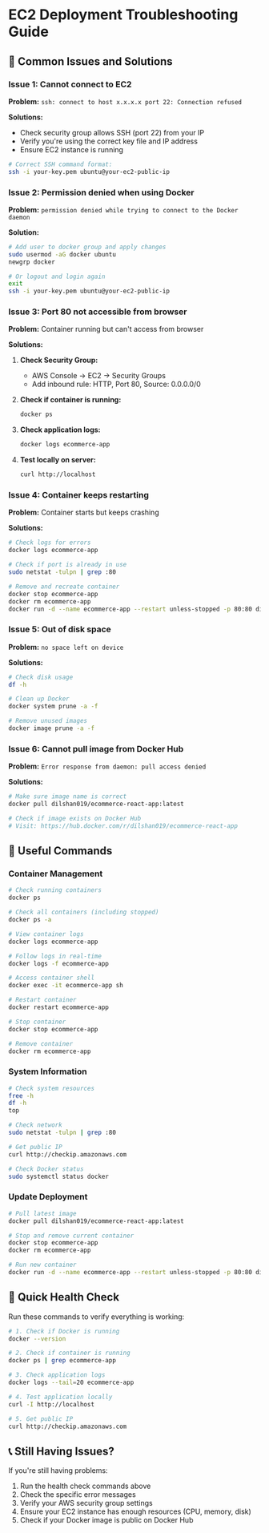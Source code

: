 # EC2 Deployment Troubleshooting Guide

## 🚨 Common Issues and Solutions

### Issue 1: Cannot connect to EC2
**Problem:** `ssh: connect to host x.x.x.x port 22: Connection refused`

**Solutions:**
- Check security group allows SSH (port 22) from your IP
- Verify you're using the correct key file and IP address
- Ensure EC2 instance is running

```bash
# Correct SSH command format:
ssh -i your-key.pem ubuntu@your-ec2-public-ip
```

### Issue 2: Permission denied when using Docker
**Problem:** `permission denied while trying to connect to the Docker daemon`

**Solution:**
```bash
# Add user to docker group and apply changes
sudo usermod -aG docker ubuntu
newgrp docker

# Or logout and login again
exit
ssh -i your-key.pem ubuntu@your-ec2-public-ip
```

### Issue 3: Port 80 not accessible from browser
**Problem:** Container running but can't access from browser

**Solutions:**
1. **Check Security Group:**
   - AWS Console → EC2 → Security Groups
   - Add inbound rule: HTTP, Port 80, Source: 0.0.0.0/0

2. **Check if container is running:**
   ```bash
   docker ps
   ```

3. **Check application logs:**
   ```bash
   docker logs ecommerce-app
   ```

4. **Test locally on server:**
   ```bash
   curl http://localhost
   ```

### Issue 4: Container keeps restarting
**Problem:** Container starts but keeps crashing

**Solutions:**
```bash
# Check logs for errors
docker logs ecommerce-app

# Check if port is already in use
sudo netstat -tulpn | grep :80

# Remove and recreate container
docker stop ecommerce-app
docker rm ecommerce-app
docker run -d --name ecommerce-app --restart unless-stopped -p 80:80 dilshan019/ecommerce-react-app:latest
```

### Issue 5: Out of disk space
**Problem:** `no space left on device`

**Solutions:**
```bash
# Check disk usage
df -h

# Clean up Docker
docker system prune -a -f

# Remove unused images
docker image prune -a -f
```

### Issue 6: Cannot pull image from Docker Hub
**Problem:** `Error response from daemon: pull access denied`

**Solutions:**
```bash
# Make sure image name is correct
docker pull dilshan019/ecommerce-react-app:latest

# Check if image exists on Docker Hub
# Visit: https://hub.docker.com/r/dilshan019/ecommerce-react-app
```

## 🔧 Useful Commands

### Container Management
```bash
# Check running containers
docker ps

# Check all containers (including stopped)
docker ps -a

# View container logs
docker logs ecommerce-app

# Follow logs in real-time
docker logs -f ecommerce-app

# Access container shell
docker exec -it ecommerce-app sh

# Restart container
docker restart ecommerce-app

# Stop container
docker stop ecommerce-app

# Remove container
docker rm ecommerce-app
```

### System Information
```bash
# Check system resources
free -h
df -h
top

# Check network
sudo netstat -tulpn | grep :80

# Get public IP
curl http://checkip.amazonaws.com

# Check Docker status
sudo systemctl status docker
```

### Update Deployment
```bash
# Pull latest image
docker pull dilshan019/ecommerce-react-app:latest

# Stop and remove current container
docker stop ecommerce-app
docker rm ecommerce-app

# Run new container
docker run -d --name ecommerce-app --restart unless-stopped -p 80:80 dilshan019/ecommerce-react-app:latest
```

## 🎯 Quick Health Check

Run these commands to verify everything is working:

```bash
# 1. Check if Docker is running
docker --version

# 2. Check if container is running
docker ps | grep ecommerce-app

# 3. Check application logs
docker logs --tail=20 ecommerce-app

# 4. Test application locally
curl -I http://localhost

# 5. Get public IP
curl http://checkip.amazonaws.com
```

## 📞 Still Having Issues?

If you're still having problems:

1. Run the health check commands above
2. Check the specific error messages
3. Verify your AWS security group settings
4. Ensure your EC2 instance has enough resources (CPU, memory, disk)
5. Check if your Docker image is public on Docker Hub